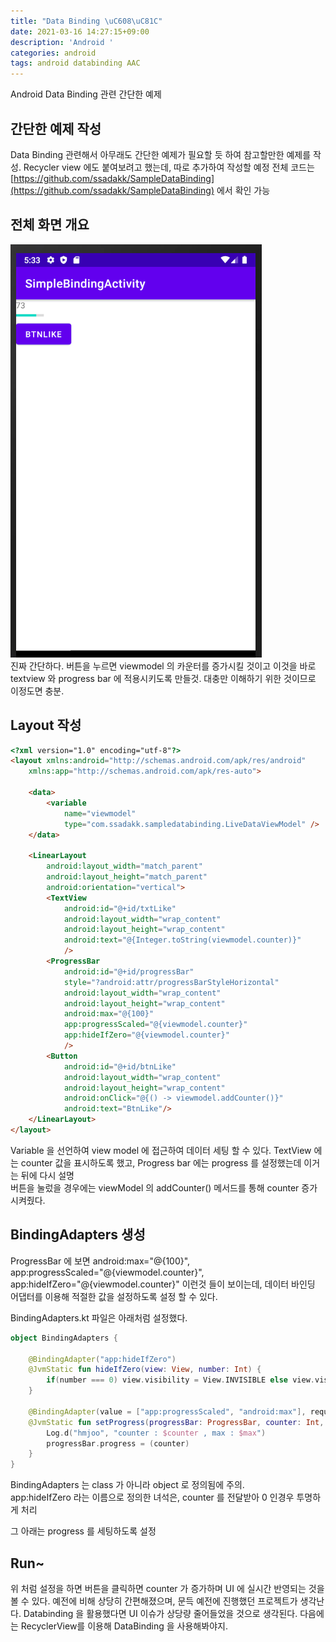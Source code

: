 ```yaml
---
title: "Data Binding \uC608\uC81C"
date: 2021-03-16 14:27:15+09:00
description: 'Android '
categories: android
tags: android databinding AAC
---
```


Android Data Binding 관련 간단한 예제
<!--more-->

## 간단한 예제 작성
Data Binding 관련해서 아무래도 간단한 예제가 필요할 듯 하여 참고할만한 예제를 작성.
Recycler view 에도 붙여보려고 했는데, 따로 추가하여 작성할 예정
전체 코드는 
[https://github.com/ssadakk/SampleDataBinding](https://github.com/ssadakk/SampleDataBinding) 에서 확인 가능

## 전체 화면 개요
![1.png](assets/images/2021-03-16-databinding_example/1.png)   
진짜 간단하다. 버튼을 누르면 viewmodel 의 카운터를 증가시킬 것이고 이것을 바로 textview 와  progress bar 에 적용시키도록 만들것. 대충만 이해하기 위한 것이므로 이정도면 충분.

## Layout 작성
```html
<?xml version="1.0" encoding="utf-8"?>
<layout xmlns:android="http://schemas.android.com/apk/res/android"
    xmlns:app="http://schemas.android.com/apk/res-auto">

    <data>
        <variable
            name="viewmodel"
            type="com.ssadakk.sampledatabinding.LiveDataViewModel" />
    </data>

    <LinearLayout
        android:layout_width="match_parent"
        android:layout_height="match_parent"
        android:orientation="vertical">
        <TextView
            android:id="@+id/txtLike"
            android:layout_width="wrap_content"
            android:layout_height="wrap_content"
            android:text="@{Integer.toString(viewmodel.counter)}"
            />
        <ProgressBar
            android:id="@+id/progressBar"
            style="?android:attr/progressBarStyleHorizontal"
            android:layout_width="wrap_content"
            android:layout_height="wrap_content"
            android:max="@{100}"
            app:progressScaled="@{viewmodel.counter}"
            app:hideIfZero="@{viewmodel.counter}"
            />
        <Button
            android:id="@+id/btnLike"
            android:layout_width="wrap_content"
            android:layout_height="wrap_content"
            android:onClick="@{() -> viewmodel.addCounter()}"
            android:text="BtnLike"/>
    </LinearLayout>
</layout>
```
Variable 을 선언하여 view model 에 접근하여 데이터 세팅 할 수 있다.
TextView 에는 counter 값을 표시하도록 했고, Progress bar 에는 progress 를 설정했는데 이거는 뒤에 다시 설명   
버튼을 눌렀을 경우에는 viewModel 의 addCounter() 메서드를 통해 counter 증가 시켜줬다.

## BindingAdapters 생성
ProgressBar 에 보면 android:max="@{100}", app:progressScaled="@{viewmodel.counter}", app:hideIfZero="@{viewmodel.counter}" 이런것 들이 보이는데, 데이터 바인딩 어댑터를 이용해 적절한 값을 설정하도록 설정 할 수 있다.

BindingAdapters.kt 파일은 아래처럼 설정했다.
```kotlin
object BindingAdapters {

    @BindingAdapter("app:hideIfZero")
    @JvmStatic fun hideIfZero(view: View, number: Int) {
        if(number === 0) view.visibility = View.INVISIBLE else view.visibility = View.VISIBLE
    }

    @BindingAdapter(value = ["app:progressScaled", "android:max"], requireAll = true)
    @JvmStatic fun setProgress(progressBar: ProgressBar, counter: Int, max: Int)  {
        Log.d("hmjoo", "counter : $counter , max : $max")
        progressBar.progress = (counter)
    }
}
```
BindingAdapters 는 class 가 아니라 object 로 정의됨에 주의.   
app:hideIfZero 라는 이름으로 정의한 녀석은, counter 를 전달받아 0 인경우 투명하게 처리   

그 아래는 progress 를 세팅하도록 설정


## Run~
위 처럼 설정을 하면 버튼을 클릭하면 counter 가 증가하며 UI 에 실시간 반영되는 것을 볼 수 있다.
예전에 비해 상당히 간편해졌으며, 문득 예전에 진행했던 프로젝트가 생각난다. Databinding 을 활용했다면 UI 이슈가 상당량 줄어들었을 것으로 생각된다. 다음에는 RecyclerView를 이용해 DataBinding 을 사용해봐야지.



